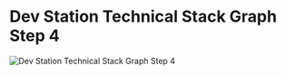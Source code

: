 # Dev Station Technical Stack Graph Step 4

![Dev Station Technical Stack Graph Step 4](/guillaume/stack/bashroom-cluster-stack-4.svg)
